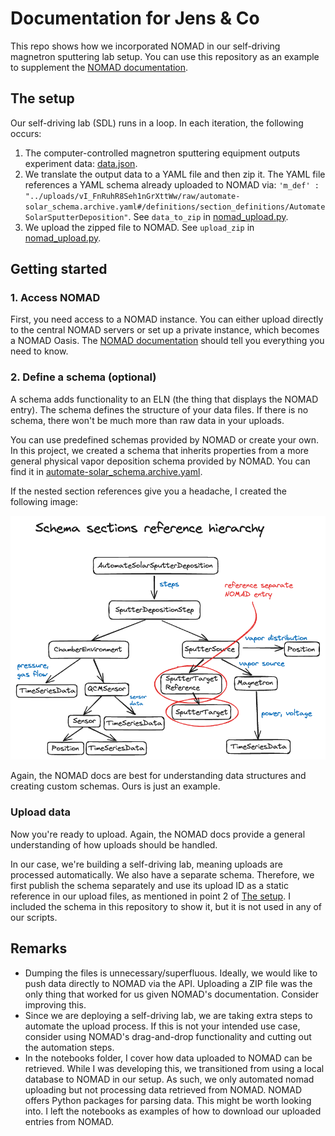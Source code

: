 # Documentation for Jens & Co

This repo shows how we incorporated NOMAD in our self-driving magnetron sputtering lab setup. You can use this repository as an example to supplement the [NOMAD documentation](https://link-url-here.org](https://nomad-lab.eu/prod/v1/staging/docs/)).


## The setup

Our self-driving lab (SDL) runs in a loop. In each iteration, the following occurs:

1. The computer-controlled magnetron sputtering equipment outputs experiment data: [data.json](data/data.json).
2. We translate the output data to a YAML file and then zip it. The YAML file references a YAML schema already uploaded to NOMAD via: 
`'m_def' : "../uploads/vI_FnRuhR8Seh1nGrXttWw/raw/automate-solar_schema.archive.yaml#/definitions/section_definitions/AutomateSolarSputterDeposition"`.
See `data_to_zip` in [nomad_upload.py](nomad_upload.py).
3. We upload the zipped file to NOMAD. See `upload_zip` in [nomad_upload.py](nomad_upload.py).


## Getting started

### 1. Access NOMAD

First, you need access to a NOMAD instance. You can either upload directly to the central NOMAD servers or set up a private instance, which becomes a NOMAD Oasis. 
The [NOMAD documentation](https://link-url-here.org](https://nomad-lab.eu/prod/v1/staging/docs/)) should tell you everything you need to know.

### 2. Define a schema (optional)

A schema adds functionality to an ELN (the thing that displays the NOMAD entry). The schema defines the structure of your data files. If there is no schema, there won't be much more than raw data in your uploads.

You can use predefined schemas provided by NOMAD or create your own. In this project, we created a schema that inherits properties from a more general physical vapor deposition schema provided by NOMAD. 
You can find it in [automate-solar_schema.archive.yaml](schema/automate-solar_schema.archive.yaml). 

If the nested section references give you a headache, I created the following image:

<p align="center">
  <img src="doc/hierarchy.png" />
</p>


Again, the NOMAD docs are best for understanding data structures and creating custom schemas. Ours is just an example.

### Upload data

Now you're ready to upload. Again, the NOMAD docs provide a general understanding of how uploads should be handled.

In our case, we're building a self-driving lab, meaning uploads are processed automatically. We also have a separate schema. 
Therefore, we first publish the schema separately and use its upload ID as a static reference in our upload files, as mentioned in point 2 of [The setup](#the-setup).
I included the schema in this repository to show it, but it is not used in any of our scripts.

## Remarks
- Dumping the files is unnecessary/superfluous. Ideally, we would like to push data directly to NOMAD via the API. Uploading a ZIP file
was the only thing that worked for us given NOMAD's documentation. Consider improving this.
- Since we are deploying a self-driving lab, we are taking extra steps to automate the upload process.
If this is not your intended use case, consider using NOMAD's drag-and-drop functionality and cutting out the automation steps.
- In the notebooks folder, I cover how data uploaded to NOMAD can be retrieved. While I was developing this, we transitioned from using a local database to NOMAD in our setup.
As such, we only automated nomad uploading but not processing data retrieved from NOMAD. NOMAD offers Python packages for parsing data. This might be worth looking into.
I left the notebooks as examples of how to download our uploaded entries from NOMAD. 





